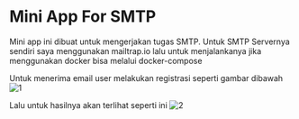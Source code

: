 # Mini App For SMTP

Mini app ini dibuat untuk mengerjakan tugas SMTP. Untuk SMTP Servernya sendiri saya menggunakan mailtrap.io lalu untuk menjalankanya jika menggunakan docker bisa melalui docker-compose

Untuk menerima email user melakukan registrasi seperti gambar dibawah
![1](https://user-images.githubusercontent.com/30136109/221802503-fd8f6bd4-eb5e-4465-adf4-14b1d150a306.png)

Lalu untuk hasilnya akan terlihat seperti ini
![2](https://user-images.githubusercontent.com/30136109/221802640-69a877d6-f2c1-4623-b2d7-4e480c1f5a6f.png)
